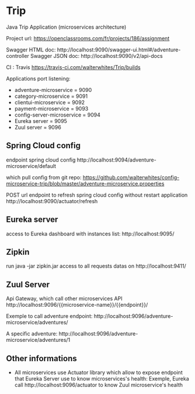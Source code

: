 # Trip
Java Trip Application (microservices architecture)

Project url: https://openclassrooms.com/fr/projects/186/assignment

Swagger HTML doc: http://localhost:9090/swagger-ui.html#/adventure-controller
Swagger JSON doc: http://localhost:9090/v2/api-docs

CI : Travis https://travis-ci.com/walterwhites/Trip/builds

Applications port listening:
- adventure-microservice = 9090
- category-microservice = 9091
- clientui-microservice = 9092
- payment-microservice = 9093
- config-server-microservice = 9094
- Eureka server = 9095
- Zuul server = 9096

## Spring Cloud config
endpoint spring cloud config
http://localhost:9094/adventure-microservice/default

which pull config from git repo:
https://github.com/walterwhites/config-microservice-trip/blob/master/adventure-microservice.properties

POST url endpoint to refresh spring cloud config without restart application
http://localhost:9090/actuator/refresh


## Eureka server
access to Eureka dashboard with instances list: http://localhost:9095/

## Zipkin
run java -jar zipkin.jar
access to all requests datas on http://localhost:9411/

## Zuul Server
Api Gateway, which call other microservices API
http://localhost:9096/{{microservice-name}}/{{endpoint}}/

Exemple to call adventure endpoint:
http://localhost:9096/adventure-microservice/adventures/

A specific adventure:
http://localhost:9096/adventure-microservice/adventures/1

## Other informations
- All microservices use Actuator library which allow to expose endpoint that Eureka Server use to know microservices's health:
Exemple, Eureka call http://localhost:9096/actuator to know Zuul microservice's health